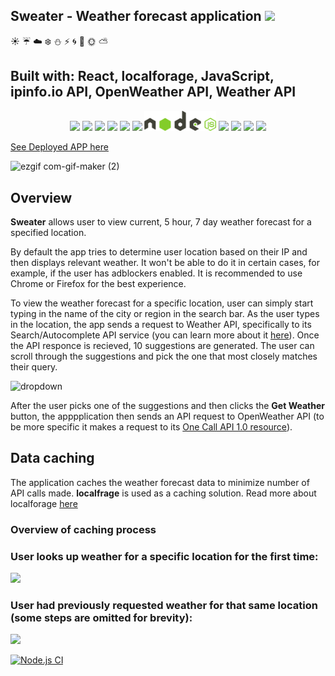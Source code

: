## Sweater - Weather forecast application  <img width="55" src="https://user-images.githubusercontent.com/41551585/164777612-1494781c-9d30-432f-aa82-d46bbdc40b51.png"/>
:sunny:	:umbrella:	:cloud: :snowflake:	:snowman: :zap:
:cyclone:	:foggy:	:sun_with_face: :partly_sunny:

## Built with: React, localforage, JavaScript, ipinfo.io API, OpenWeather API, Weather API

<div align="center">
  <img width="55" src="https://raw.githubusercontent.com/gilbarbara/logos/master/logos/react.svg"/>
  <img width="55" src="https://user-images.githubusercontent.com/41551585/164792482-505c9156-74df-49b4-adf1-038cb897b393.svg"/>
  <img width="55" src="https://raw.githubusercontent.com/gilbarbara/logos/master/logos/bootstrap.svg"/>
  <img width="55" src="https://raw.githubusercontent.com/gilbarbara/logos/master/logos/eslint.svg"/>
  <img width="55" src="https://raw.githubusercontent.com/gilbarbara/logos/master/logos/jest.svg"/>
  <img width="55" src="https://raw.githubusercontent.com/gilbarbara/logos/master/logos/momentjs.svg"/>
  <img width="115" src="https://raw.githubusercontent.com/gilbarbara/logos/master/logos/nodejs.svg"/>
  <img width="55" src="https://raw.githubusercontent.com/gilbarbara/logos/master/logos/prettier.svg"/>
  <img width="55" src="https://user-images.githubusercontent.com/41551585/164776636-a6847e3f-3c21-47c7-a725-e6ff78e655d2.svg"/>
  <img width="155" src="https://user-images.githubusercontent.com/41551585/164776413-6b15a88f-d753-492a-8517-65f639bc874b.svg"/>
  <img width="155" src="https://user-images.githubusercontent.com/41551585/164788716-37f8ea00-3e0e-4b12-900e-6dacb31a0a18.svg"/>

</div>

[See Deployed APP here](https://sweater-weatherapp.herokuapp.com/)

![ezgif com-gif-maker (2)](https://user-images.githubusercontent.com/41551585/164791091-cd10e502-669c-426f-bb4b-41c0a8b04ea0.gif)

## Overview

**Sweater** allows user to view current, 5 hour, 7 day weather forecast for a specified location. 

By default the app tries to determine user location based on their IP and then displays relevant weather. It won't be able to do it in certain cases, for example, if the user has adblockers enabled. It is recommended to use Chrome or Firefox for the best experience.

To view the weather forecast for a specific location, user can simply start typing in the name of the city or region in the search bar. As the user types in the location, the app sends a request to Weather API, specifically to its Search/Autocomplete API service (you can learn more about it [here](https://www.weatherapi.com/docs/)). 
Once the API responce is recieved, 10 suggestions are generated. The user can scroll through the suggestions and pick the one that most closely matches their query. 

<img width="600" alt="dropdown" src="https://user-images.githubusercontent.com/41551585/164789985-c73a96e4-cf26-41db-a9ce-1b7367bc9229.gif">

After the user picks one of the suggestions and then clicks the **Get Weather** button, the apppplication then sends an API request to OpenWeather API (to be more specific it makes a request to its [One Call API 1.0 resource](https://openweathermap.org/api/one-call-api)).

## Data caching
The application caches the weather forecast data to minimize number of API calls made. **localfrage** is used as a caching solution. Read more about localforage [here](https://localforage.github.io/localForage/)

### Overview of caching process

### User looks up weather for a specific location for the first time:
  <img width="355" src="https://user-images.githubusercontent.com/41551585/164791879-1f8c969d-6dfb-40b3-8fd0-ed608516ceb8.png"/>


### User had previously requested weather for that same location (some steps are omitted for brevity):
  <img width="450" src="https://user-images.githubusercontent.com/41551585/164786055-19e55b85-7a64-43e0-9e56-9244f3465d23.png"/>


[![Node.js CI](https://github.com/olgashi/sweater/actions/workflows/node.js.yml/badge.svg)](https://github.com/olgashi/sweater/actions/workflows/node.js.yml)

